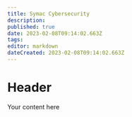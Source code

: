 ```yaml
---
title: Symac Cybersecurity
description: 
published: true
date: 2023-02-08T09:14:02.663Z
tags: 
editor: markdown
dateCreated: 2023-02-08T09:14:02.663Z
---
```


# Header
Your content here
